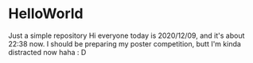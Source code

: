 # HelloWorld
Just a simple repository
Hi everyone today is 2020/12/09, and it's about 22:38 now. I should be preparing my poster competition, butt I'm kinda distracted now haha : D
